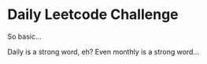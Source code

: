 # Daily Leetcode Challenge

So basic...

Daily is a strong word, eh?
Even monthly is a strong word...
